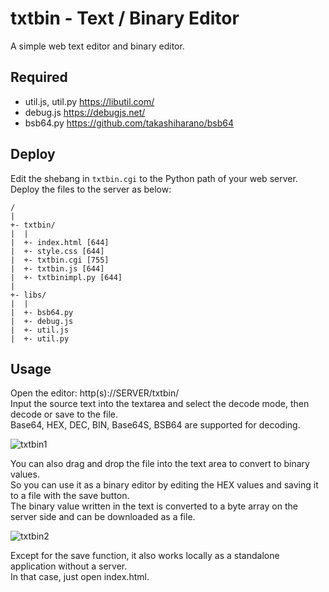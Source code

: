 # txtbin - Text / Binary Editor
A simple web text editor and binary editor.

## Required
- util.js, util.py https://libutil.com/
- debug.js https://debugjs.net/
- bsb64.py https://github.com/takashiharano/bsb64

## Deploy
Edit the shebang in `txtbin.cgi` to the Python path of your web server.  
Deploy the files to the server as below:
```
/
|
+- txtbin/
|  |
|  +- index.html [644]
|  +- style.css [644]
|  +- txtbin.cgi [755]
|  +- txtbin.js [644]
|  +- txtbinimpl.py [644]
|
+- libs/
|  |
|  +- bsb64.py
|  +- debug.js
|  +- util.js
|  +- util.py
```

## Usage
Open the editor: http(s)://SERVER/txtbin/  
Input the source text into the textarea and select the decode mode, then decode or save to the file.  
Base64, HEX, DEC, BIN, Base64S, BSB64 are supported for decoding.  

![txtbin1](https://github.com/user-attachments/assets/8389801b-ac49-4c8f-9ea6-8998054f3e20)

You can also drag and drop the file into the text area to convert to binary values.    
So you can use it as a binary editor by editing the HEX values and saving it to a file with the save button.  
The binary value written in the text is converted to a byte array on the server side and can be downloaded as a file.

![txtbin2](https://github.com/user-attachments/assets/b023dfb0-5641-41cc-a789-2660285e194a)

Except for the save function, it also works locally as a standalone application without a server.  
In that case, just open index.html.
